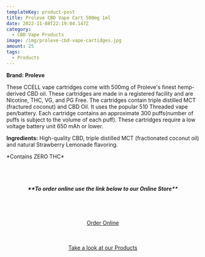 ```yaml
---
templateKey: product-post
title: Proleve CBD Vape Cart 500mg 1ml
date: 2022-11-08T22:19:04.147Z
category:
  - CBD Vape Products
image: /img/proleve-cbd-vape-cartidges.jpg
amount: 25
tags:
  - Products
---
```

**Brand: Proleve**

These CCELL vape cartridges come with 500mg of Proleve's finest hemp-derived CBD oil. These cartridges are made in a registered facility and are Nicotine, THC, VG, and PG Free.  The cartridges contain triple distilled MCT (fractured coconut) and CBD Oil. It uses the popular 510 Threaded vape pen/battery. Each cartridge contains an approximate 300 puffs(number of puffs is subject to the volume of each puff). These cartridges require a low voltage battery unit 650 mAh or lower.

**Ingredients:** High-quality CBD, triple distilled MCT (fractionated coconut oil) and natural Strawberry Lemonade flavoring.

\*Contains ZERO THC\*

<br><br>

<Center>

##### \*\*To order online use the link below to our Online Store\*\*

<br><br>

<Center><a class="link-view-more-products" target="_blank" href="https://capitalcbd.shop/product/proleve-cbd-vape-cart-500mg-1ml/">Order Online</a></

<br><br><br>

<Center><a class="link-view-more-products" target="_blank" href="https://capitalamericanshaman.com/products">Take a look at our Products</a></Center>

<br><br>